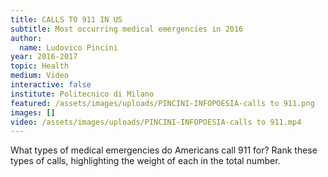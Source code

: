 ```yaml
---
title: CALLS TO 911 IN US
subtitle: Most occurring medical emergencies in 2016
author:
  name: Ludovico Pincini
year: 2016-2017
topic: Health
medium: Video
interactive: false
institute: Politecnico di Milano
featured: /assets/images/uploads/PINCINI-INFOPOESIA-calls to 911.png
images: []
video: /assets/images/uploads/PINCINI-INFOPOESIA-calls to 911.mp4
---
```

What types of medical emergencies do Americans call 911 for? Rank these types of calls, highlighting the weight of each in the total number.
